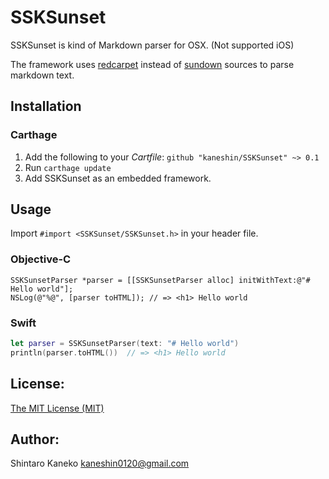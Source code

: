 # SSKSunset

SSKSunset is kind of Markdown parser for OSX. (Not supported iOS)

The framework uses [redcarpet](https://github.com/vmg/redcarpet) instead of [sundown](https://github.com/vmg/sundown) sources to parse markdown text.


## Installation

### Carthage

1. Add the following to your *Cartfile*: `github "kaneshin/SSKSunset" ~> 0.1`
2. Run `carthage update`
3. Add SSKSunset as an embedded framework.


## Usage

Import `#import <SSKSunset/SSKSunset.h>` in your header file.

### Objective-C

```objc
SSKSunsetParser *parser = [[SSKSunsetParser alloc] initWithText:@"# Hello world"];
NSLog(@"%@", [parser toHTML]); // => <h1> Hello world
```

### Swift

```swift
let parser = SSKSunsetParser(text: "# Hello world")
println(parser.toHTML())  // => <h1> Hello world
```

## License:

[The MIT License (MIT)](http://kaneshin.mit-license.org/)

## Author:

Shintaro Kaneko <kaneshin0120@gmail.com>

